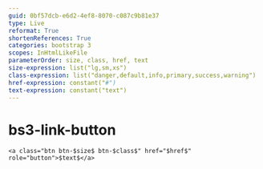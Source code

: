```yaml
---
guid: 0bf57dcb-e6d2-4ef8-8070-c087c9b81e37
type: Live
reformat: True
shortenReferences: True
categories: bootstrap 3
scopes: InHtmlLikeFile
parameterOrder: size, class, href, text
size-expression: list("lg,sm,xs")
class-expression: list("danger,default,info,primary,success,warning")
href-expression: constant("#")
text-expression: constant("text")
---
```


# bs3-link-button



```
<a class="btn btn-$size$ btn-$class$" href="$href$" role="button">$text$</a>
```
